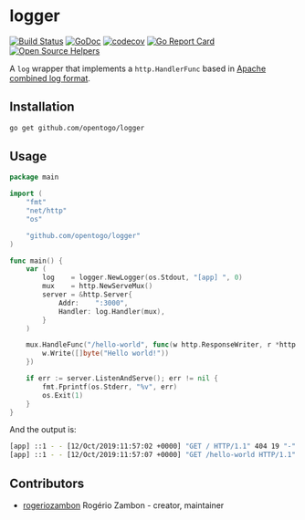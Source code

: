 # logger

[![Build Status](https://travis-ci.org/opentogo/logger.svg?branch=master)](https://travis-ci.org/opentogo/logger)
[![GoDoc](https://godoc.org/github.com/opentogo/logger?status.png)](https://godoc.org/github.com/opentogo/logger)
[![codecov](https://codecov.io/gh/opentogo/logger/branch/master/graph/badge.svg)](https://codecov.io/gh/opentogo/logger)
[![Go Report Card](https://goreportcard.com/badge/github.com/opentogo/logger)](https://goreportcard.com/report/github.com/opentogo/logger)
[![Open Source Helpers](https://www.codetriage.com/opentogo/logger/badges/users.svg)](https://www.codetriage.com/opentogo/logger)

A `log` wrapper that implements a `http.HandlerFunc` based in [Apache combined log format](https://httpd.apache.org/docs/2.2/logs.html#combined).

## Installation

```bash
go get github.com/opentogo/logger
```

## Usage

```go
package main

import (
	"fmt"
	"net/http"
	"os"

	"github.com/opentogo/logger"
)

func main() {
	var (
		log    = logger.NewLogger(os.Stdout, "[app] ", 0)
		mux    = http.NewServeMux()
		server = &http.Server{
			Addr:    ":3000",
			Handler: log.Handler(mux),
		}
	)

	mux.HandleFunc("/hello-world", func(w http.ResponseWriter, r *http.Request) {
		w.Write([]byte("Hello world!"))
	})

	if err := server.ListenAndServe(); err != nil {
		fmt.Fprintf(os.Stderr, "%v", err)
		os.Exit(1)
	}
}
```

And the output is:

```bash
[app] ::1 - - [12/Oct/2019:11:57:02 +0000] "GET / HTTP/1.1" 404 19 "-" "curl/7.54.0" 0.0000
[app] ::1 - - [12/Oct/2019:11:57:07 +0000] "GET /hello-world HTTP/1.1" 200 31 "-" "curl/7.54.0" 0.0000
```

## Contributors

- [rogeriozambon](https://github.com/rogeriozambon) Rogério Zambon - creator, maintainer
